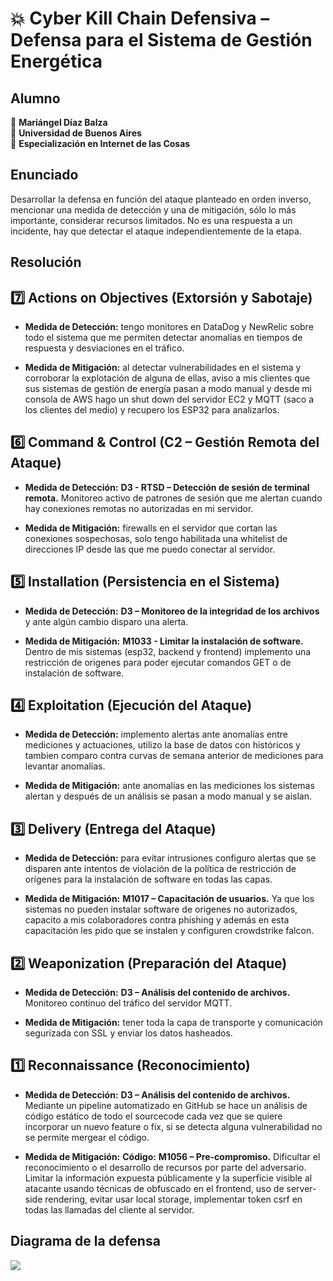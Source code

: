 # 💥 Cyber Kill Chain Defensiva – Defensa para el Sistema de Gestión Energética

## Alumno

👤 **Mariángel Díaz Balza**<br>
🏫 **Universidad de Buenos Aires**<br>
📲 **Especialización en Internet de las Cosas**<br>


## Enunciado

Desarrollar la defensa en función del ataque planteado en orden inverso, mencionar una medida de detección y una de mitigación, sólo lo más importante, considerar recursos limitados. No es una respuesta a un incidente, hay que detectar el ataque independientemente de la etapa.


## Resolución

## 7️⃣ Actions on Objectives (Extorsión y Sabotaje)

- **Medida de Detección:** tengo monitores en DataDog y NewRelic sobre todo el sistema que me permiten detectar anomalías en tiempos de respuesta y desviaciones en el tráfico.

- **Medida de Mitigación:** al detectar vulnerabilidades en el sistema y corroborar la explotación de alguna de ellas, aviso a mis clientes que sus sistemas de gestión de energía pasan a modo manual y desde mi consola de AWS hago un shut down del servidor EC2 y MQTT (saco a los clientes del medio) y recupero los ESP32 para analizarlos.


## 6️⃣ Command & Control (C2 – Gestión Remota del Ataque)

- **Medida de Detección:** **D3 - RTSD – Detección de sesión de terminal remota.** Monitoreo activo de patrones de sesión que me alertan cuando hay conexiones remotas no autorizadas en mi servidor.

- **Medida de Mitigación:** firewalls en el servidor que cortan las conexiones sospechosas, solo tengo habilitada una whitelist de direcciones IP desde las que me puedo conectar al servidor. 

## 5️⃣ Installation (Persistencia en el Sistema)

- **Medida de Detección:** **D3 – Monitoreo de la integridad de los archivos** y ante algún cambio disparo una alerta. 

- **Medida de Mitigación:** **M1033 - Limitar la instalación de software.** Dentro de mis sistemas (esp32, backend y frontend) implemento una restricción de origenes para poder ejecutar comandos GET o de instalación de software. 


## 4️⃣ Exploitation (Ejecución del Ataque)

- **Medida de Detección:** implemento alertas ante anomalías entre mediciones y actuaciones, utilizo la base de datos con históricos y tambien comparo contra curvas de semana anterior de mediciones para levantar anomalías.

- **Medida de Mitigación:** ante anomalías en las mediciones los sistemas alertan y después de un análisis se pasan a modo manual y se aislan.


## 3️⃣ Delivery (Entrega del Ataque)

- **Medida de Detección:** para evitar intrusiones configuro alertas que se disparen ante intentos de violación de la política de restricción de orígenes para la instalación de software en todas las capas.

- **Medida de Mitigación:** **M1017 – Capacitación de usuarios.** Ya que los sistemas no pueden instalar software de origenes no autorizados, capacito a mis colaboradores contra phishing y además en esta capacitación les pido que se instalen y configuren crowdstrike falcon.


## 2️⃣ Weaponization (Preparación del Ataque)

- **Medida de Detección:** **D3 – Análisis del contenido de archivos.** Monitoreo continuo del tráfico del servidor MQTT.

- **Medida de Mitigación:** tener toda la capa de transporte y comunicación segurizada con SSL y enviar los datos hasheados.


## 1️⃣ Reconnaissance (Reconocimiento)

- **Medida de Detección:** **D3 – Análisis del contenido de archivos.** Mediante un pipeline automatizado en GitHub se hace un análisis de código estático de todo el sourcecode cada vez que se quiere incorporar un nuevo feature o fix, si se detecta alguna vulnerabilidad no se permite mergear el código.

- **Medida de Mitigación:** **Código:** **M1056 – Pre-compromiso.** Dificultar el reconocimiento o el desarrollo de recursos por parte del adversario. Limitar la información expuesta públicamente y la superficie visible al atacante usando técnicas de obfuscado en el frontend, uso de server-side rendering, evitar usar local storage, implementar token csrf en todas las llamadas del cliente al servidor.

## Diagrama de la defensa

<img src="https://github.com/user-attachments/assets/ffd120b1-6913-4719-a35c-cbf19918ed05" />

